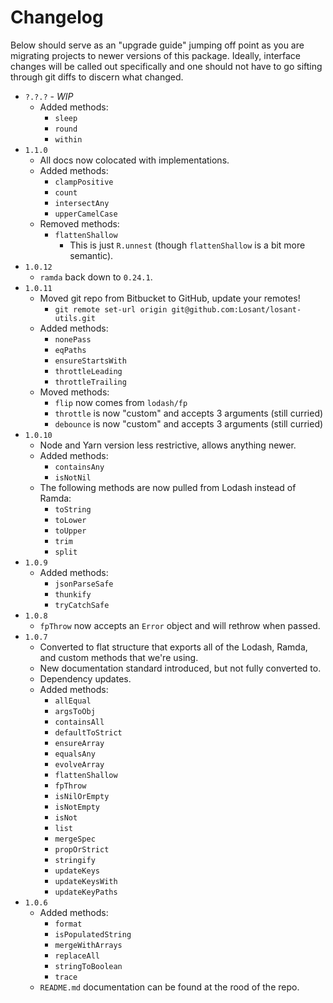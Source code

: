 # Changelog

Below should serve as an "upgrade guide" jumping off point as you are migrating projects to newer versions of this package. Ideally, interface changes will be called out specifically and one should not have to go sifting through git diffs to discern what changed.

- `?.?.?` - *WIP*
   - Added methods:
      - `sleep`
      - `round`
      - `within`
- `1.1.0`
   - All docs now colocated with implementations.
   - Added methods:
      - `clampPositive`
      - `count`
      - `intersectAny`
      - `upperCamelCase`
   - Removed methods:
      - `flattenShallow`
         - This is just `R.unnest` (though `flattenShallow` is a bit more semantic).
- `1.0.12`
   - `ramda` back down to `0.24.1`.
- `1.0.11`
   - Moved git repo from Bitbucket to GitHub, update your remotes!
      - `git remote set-url origin git@github.com:Losant/losant-utils.git`
   - Added methods:
      - `nonePass`
      - `eqPaths`
      - `ensureStartsWith`
      - `throttleLeading`
      - `throttleTrailing`
   - Moved methods:
      - `flip` now comes from `lodash/fp`
      - `throttle` is now "custom" and accepts 3 arguments (still curried)
      - `debounce` is now "custom" and accepts 3 arguments (still curried)
- `1.0.10`
   - Node and Yarn version less restrictive, allows anything newer.
   - Added methods:
      - `containsAny`
      - `isNotNil`
   - The following methods are now pulled from Lodash instead of Ramda:
      - `toString`
      - `toLower`
      - `toUpper`
      - `trim`
      - `split`
- `1.0.9`
   - Added methods:
      - `jsonParseSafe`
      - `thunkify`
      - `tryCatchSafe`
- `1.0.8`
   - `fpThrow` now accepts an `Error` object and will rethrow when passed.
- `1.0.7`
   - Converted to flat structure that exports all of the Lodash, Ramda, and custom methods that we're using.
   - New documentation standard introduced, but not fully converted to.
   - Dependency updates.
   - Added methods:
      - `allEqual`
      - `argsToObj`
      - `containsAll`
      - `defaultToStrict`
      - `ensureArray`
      - `equalsAny`
      - `evolveArray`
      - `flattenShallow`
      - `fpThrow`
      - `isNilOrEmpty`
      - `isNotEmpty`
      - `isNot`
      - `list`
      - `mergeSpec`
      - `propOrStrict`
      - `stringify`
      - `updateKeys`
      - `updateKeysWith`
      - `updateKeyPaths`
- `1.0.6`
   - Added methods:
      - `format`
      - `isPopulatedString`
      - `mergeWithArrays`
      - `replaceAll`
      - `stringToBoolean`
      - `trace`
   - `README.md` documentation can be found at the rood of the repo.
